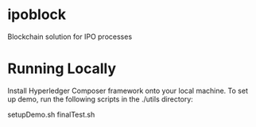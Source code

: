 # ipoblock

Blockchain solution for IPO processes 

# Running Locally

Install Hyperledger Composer framework onto your local machine. To set up demo, run the following scripts in the ./utils directory:

setupDemo.sh
finalTest.sh 


